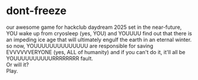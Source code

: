 # dont-freeze
our awesome game for hackclub daydream 2025 
set in the near-future, YOU wake up from cryosleep (yes, YOU) and YOUUUU find out that there is an impeding ice age that will ultimately engulf the earth in an eternal winter.
so now, YOUUUUUUUUUUUUUU are responsible for saving EVVVVVVERYONE (yes, ALL of humanity) and if you can't do it, it'll all be YOUUUUUUUUUURRRRRRRR fault.\
Or will it?\
Play.
